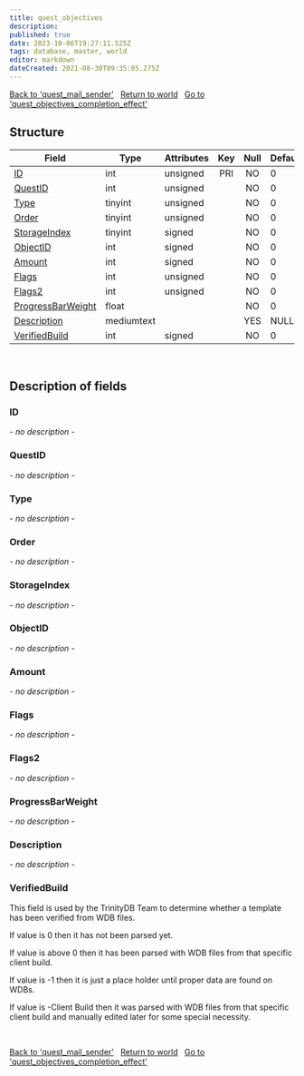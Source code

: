 ```yaml
---
title: quest_objectives
description: 
published: true
date: 2023-10-06T19:27:11.525Z
tags: database, master, world
editor: markdown
dateCreated: 2021-08-30T09:35:05.275Z
---
```


<a href="https://trinitycore.info/en/database/master/world/quest_mail_sender" class="mt-5 v-btn v-btn--depressed v-btn--flat v-btn--outlined theme--light v-size--default darkblue--text text--lighten-3"><span class="v-btn__content"><i aria-hidden="true" class="v-icon notranslate v-icon--left mdi mdi-arrow-left theme--light"></i><span>Back to 'quest_mail_sender'</span></span></a>&nbsp;&nbsp;&nbsp;<a href="https://trinitycore.info/en/database/master/world/home" class="mt-5 v-btn v-btn--depressed v-btn--flat v-btn--outlined theme--light v-size--default darkblue--text text--lighten-3"><span class="v-btn__content"><i aria-hidden="true" class="v-icon notranslate v-icon--left mdi mdi-home-outline theme--light"></i><span>Return to world</span></span></a>&nbsp;&nbsp;&nbsp;<a href="https://trinitycore.info/en/database/master/world/quest_objectives_completion_effect" class="mt-5 v-btn v-btn--depressed v-btn--flat v-btn--outlined theme--light v-size--default darkblue--text text--lighten-3"><span class="v-btn__content"><span>Go to 'quest_objectives_completion_effect'</span><i aria-hidden="true" class="v-icon notranslate v-icon--right mdi mdi-arrow-right theme--light"></i></span></a>

## Structure

| Field | Type | Attributes | Key | Null | Default | Extra | Comment |
| --- | --- | --- | :---: | :---: | --- | --- | --- |
| [ID](#id) | int | unsigned | PRI | NO | 0 |  |  |
| [QuestID](#questid) | int | unsigned |  | NO | 0 |  |  |
| [Type](#type) | tinyint | unsigned |  | NO | 0 |  |  |
| [Order](#order) | tinyint | unsigned |  | NO | 0 |  |  |
| [StorageIndex](#storageindex) | tinyint | signed |  | NO | 0 |  |  |
| [ObjectID](#objectid) | int | signed |  | NO | 0 |  |  |
| [Amount](#amount) | int | signed |  | NO | 0 |  |  |
| [Flags](#flags) | int | unsigned |  | NO | 0 |  |  |
| [Flags2](#flags2) | int | unsigned |  | NO | 0 |  |  |
| [ProgressBarWeight](#progressbarweight) | float |  |  | NO | 0 |  |  |
| [Description](#description) | mediumtext |  |  | YES | NULL |  |  |
| [VerifiedBuild](#verifiedbuild) | int | signed |  | NO | 0 |  |  |
&nbsp;
## Description of fields

### ID
*- no description -*
&nbsp;

### QuestID
*- no description -*
&nbsp;

### Type
*- no description -*
&nbsp;

### Order
*- no description -*
&nbsp;

### StorageIndex
*- no description -*
&nbsp;

### ObjectID
*- no description -*
&nbsp;

### Amount
*- no description -*
&nbsp;

### Flags
*- no description -*
&nbsp;

### Flags2
*- no description -*
&nbsp;

### ProgressBarWeight
*- no description -*
&nbsp;

### Description
*- no description -*
&nbsp;

### VerifiedBuild
This field is used by the TrinityDB Team to determine whether a template has been verified from WDB files.

If value is 0 then it has not been parsed yet.

If value is above 0 then it has been parsed with WDB files from that specific client build.

If value is -1 then it is just a place holder until proper data are found on WDBs.

If value is -Client Build then it was parsed with WDB files from that specific client build and manually edited later for some special necessity.

&nbsp;

<a href="https://trinitycore.info/en/database/master/world/quest_mail_sender" class="mt-5 v-btn v-btn--depressed v-btn--flat v-btn--outlined theme--light v-size--default darkblue--text text--lighten-3"><span class="v-btn__content"><i aria-hidden="true" class="v-icon notranslate v-icon--left mdi mdi-arrow-left theme--light"></i><span>Back to 'quest_mail_sender'</span></span></a>&nbsp;&nbsp;&nbsp;<a href="https://trinitycore.info/en/database/master/world/home" class="mt-5 v-btn v-btn--depressed v-btn--flat v-btn--outlined theme--light v-size--default darkblue--text text--lighten-3"><span class="v-btn__content"><i aria-hidden="true" class="v-icon notranslate v-icon--left mdi mdi-home-outline theme--light"></i><span>Return to world</span></span></a>&nbsp;&nbsp;&nbsp;<a href="https://trinitycore.info/en/database/master/world/quest_objectives_completion_effect" class="mt-5 v-btn v-btn--depressed v-btn--flat v-btn--outlined theme--light v-size--default darkblue--text text--lighten-3"><span class="v-btn__content"><span>Go to 'quest_objectives_completion_effect'</span><i aria-hidden="true" class="v-icon notranslate v-icon--right mdi mdi-arrow-right theme--light"></i></span></a>

